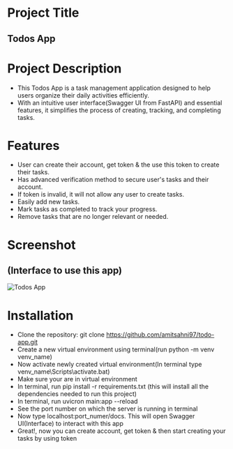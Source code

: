 # Project Title
## Todos App

# Project Description
- This Todos App is a task management application designed to help users organize their daily activities efficiently.
-  With an intuitive user interface(Swagger UI from FastAPI) and essential features, it simplifies the process of creating, tracking, and completing tasks.

# Features
- User can create their account, get token & the use this token to create their tasks.
- Has advanced verification method to secure user's tasks and their account.
- If token is invalid, it will not allow any user to create tasks.
- Easily add new tasks.
- Mark tasks as completed to track your progress.
- Remove tasks that are no longer relevant or needed.

# Screenshot 
## (Interface to use this app)
![Todos App](https://github.com/amitsahni97/todos-app/assets/75803822/808102f7-8d17-49e8-ab4a-74958989d59a)


# Installation
- Clone the repository: git clone https://github.com/amitsahni97/todo-app.git
- Create a new virtual environment using terminal(run python -m venv venv_name)
- Now activate newly created virtual environment(In terminal type venv_name\Scripts\activate.bat)
- Make sure your are in virtual environment
- In terminal, run pip install -r requirements.txt (this will install all the dependencies needed to run this project)
- In terminal, run uvicron main:app --reload
- See the port number on which the server is running in terminal
- Now type localhost:port_numer/docs. This will open Swagger UI(Interface) to interact with this app
- Great!, now you can create account, get token & then start creating your tasks by using token
